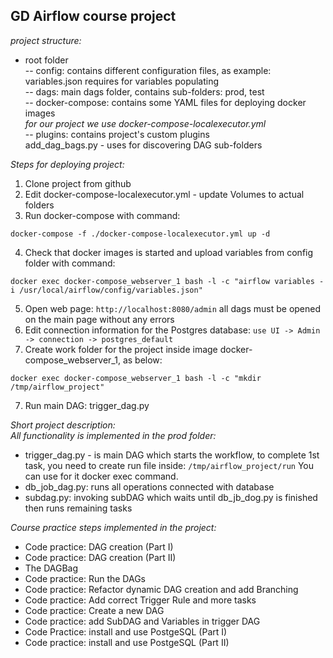 ## GD Airflow course project

_project structure:_
- root folder  
-- config: contains different configuration files, as example: variables.json requires for variables populating    
-- dags: main dags folder, contains sub-folders: prod, test  
-- docker-compose: contains some YAML files for deploying docker images  
_for our project we use docker-compose-localexecutor.yml_  
-- plugins: contains project's custom plugins  
add_dag_bags.py - uses for discovering DAG sub-folders 

_Steps for deploying project:_  
1) Clone project from github
2) Edit docker-compose-localexecutor.yml - update Volumes to actual folders  
3) Run docker-compose with command:    
```
docker-compose -f ./docker-compose-localexecutor.yml up -d
```
4) Check that docker images is started and upload variables from config folder with command:  
```
docker exec docker-compose_webserver_1 bash -l -c "airflow variables -i /usr/local/airflow/config/variables.json"
```
5) Open web page: `http://localhost:8080/admin` all dags must be opened on the main page without any errors  
6) Edit connection information for the Postgres database: `use UI -> Admin -> connection -> postgres_default`  
7) Create work folder for the project inside image docker-compose_webserver_1, as below:  
```
docker exec docker-compose_webserver_1 bash -l -c "mkdir /tmp/airflow_project"
```
7) Run main DAG: trigger_dag.py  

_Short project description:_  
_All functionality is implemented in the prod folder:_  
- trigger_dag.py - is main DAG which starts the workflow, to complete 1st task, you need to create run file inside: `/tmp/airflow_project/run` 
You can use for it docker exec command.   
- db_job_dag.py: runs all operations connected with database  
- subdag.py: invoking subDAG which waits until db_jb_dog.py is finished then runs remaining tasks  

_Course practice steps implemented in the project:_  
- Code practice: DAG creation (Part I)  
- Code practice: DAG creation (Part II)  
- The DAGBag  
- Code practice: Run the DAGs  
- Code practice: Refactor dynamic DAG creation and add Branching  
- Code practice: Add correct Trigger Rule and more tasks  
- Code practice: Create a new DAG  
- Code practice: add SubDAG and Variables in trigger DAG  
- Code Practice: install and use PostgeSQL (Part I)  
- Code practice: install and use PostgeSQL (Part II)  




   
